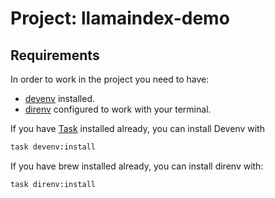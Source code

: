 # Project: llamaindex-demo

## Requirements
In order to work in the project you need to have:

- [devenv](https://devenv.sh/) installed.
- [direnv](https://direnv.net/docs/hook.html) configured to work with your terminal.


If you have [Task](https://github.com/go-task/task) installed already, you can install Devenv with 

```bash
task devenv:install
```

If you have brew installed already, you can install direnv with:

```bash
task direnv:install
```